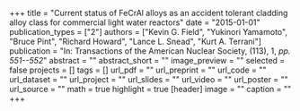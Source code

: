 +++
title = "Current status of FeCrAl alloys as an accident tolerant cladding alloy class for commercial light water reactors"
date = "2015-01-01"
publication_types = ["2"]
authors = ["Kevin G. Field", "Yukinori Yamamoto", "Bruce Pint", "Richard Howard", "Lance L. Snead", "Kurt A. Terrani"]
publication = "In: Transactions of the American Nuclear Society, (113), 1, _pp. 551--552_"
abstract = ""
abstract_short = ""
image_preview = ""
selected = false
projects = []
tags = []
url_pdf = ""
url_preprint = ""
url_code = ""
url_dataset = ""
url_project = ""
url_slides = ""
url_video = ""
url_poster = ""
url_source = ""
math = true
highlight = true
[header]
image = ""
caption = ""
+++

